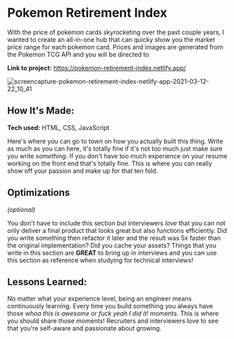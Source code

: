 
# Pokemon Retirement Index
With the price of pokemon cards skyrocketing over the past couple years, I wanted to create an all-in-one hub that can quicky show you the market price range for each pokemon card. Prices and images are generated from the Pokemon TCG API and you will be directed to 

**Link to project:** https://pokemon-retirement-index.netlify.app/

![screencapture-pokemon-retirement-index-netlify-app-2021-03-12-22_10_41](https://user-images.githubusercontent.com/64442298/111021261-e91cdc00-837f-11eb-8646-f5749ac9dd87.png)


## How It's Made:

**Tech used:** HTML, CSS, JavaScript

Here's where you can go to town on how you actually built this thing. Write as much as you can here, it's totally fine if it's not too much just make sure you write *something*. If you don't have too much experience on your resume working on the front end that's totally fine. This is where you can really show off your passion and make up for that ten fold.

## Optimizations
*(optional)*

You don't have to include this section but interviewers *love* that you can not only deliver a final product that looks great but also functions efficiently. Did you write something then refactor it later and the result was 5x faster than the original implementation? Did you cache your assets? Things that you write in this section are **GREAT** to bring up in interviews and you can use this section as reference when studying for technical interviews!

## Lessons Learned:

No matter what your experience level, being an engineer means continuously learning. Every time you build something you always have those *whoa this is awesome* or *fuck yeah I did it!* moments. This is where you should share those moments! Recruiters and interviewers love to see that you're self-aware and passionate about growing.
